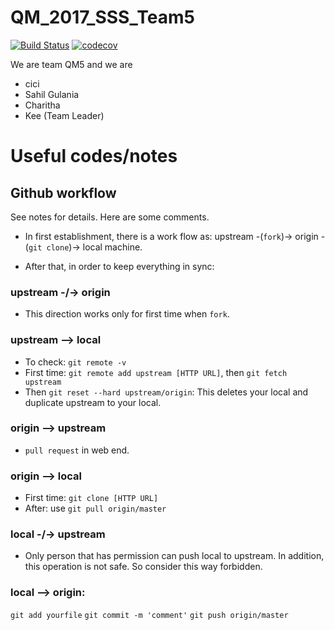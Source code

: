 # QM_2017_SSS_Team5
[![Build Status](https://travis-ci.org/Kee-Wang/QM_2017_SSS_Team5.svg?branch=master)](https://travis-ci.org/Kee-Wang/QM_2017_SSS_Team5)
[![codecov](https://codecov.io/gh/Kee-Wang/QM_2017_SSS_Team5/branch/master/graph/badge.svg)](https://codecov.io/gh/Kee-Wang/QM_2017_SSS_Team5)

We are team QM5 and we are 
* cici
* Sahil Gulania
* Charitha
* Kee (Team Leader)


# Useful codes/notes

## Github workflow

See notes for details. Here are some comments.


* In first establishment, there is a work flow as: upstream -(`fork`)-> origin -(`git clone`)-> local machine.

* After that, in order to keep everything in sync:

### upstream -/-> origin

* This direction works only for first time when `fork`.

### upstream --> local

* To check: `git remote -v`
* First time: `git remote add upstream [HTTP URL]`, then `git fetch upstream`
* Then `git reset --hard upstream/origin`: This deletes your local and duplicate upstream to your local.

### origin --> upstream

* `pull request` in web end.

### origin --> local

* First time: `git clone [HTTP URL]`
* After: use `git pull origin/master`

### local -/-> upstream

* Only person that has permission can push local to upstream. In addition, this operation is not safe. So consider this way forbidden.

### local --> origin:

`git add yourfile`
`git commit -m 'comment'`
`git push origin/master`
